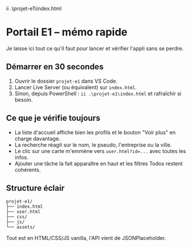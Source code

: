 ii .\projet-e1\index.html

# Portail E1 – mémo rapide

Je laisse ici tout ce qu'il faut pour lancer et vérifier l'appli sans se perdre.

## Démarrer en 30 secondes

1. Ouvrir le dossier `projet-e1` dans VS Code.
2. Lancer Live Server (ou équivalent) sur `index.html`.
3. Sinon, depuis PowerShell : `ii .\projet-e1\index.html` et rafraîchir si besoin.

## Ce que je vérifie toujours

- La liste d'accueil affiche bien les profils et le bouton "Voir plus" en charge davantage.
- La recherche réagit sur le nom, le pseudo, l'entreprise ou la ville.
- Le clic sur une carte m'emmène vers `user.html?id=...` avec toutes les infos.
- Ajouter une tâche la fait apparaître en haut et les filtres Todos restent cohérents.

## Structure éclair

```
projet-e1/
├── index.html
├── user.html
├── css/
├── js/
└── assets/
```

Tout est en HTML/CSS/JS vanilla, l'API vient de JSONPlaceholder.
